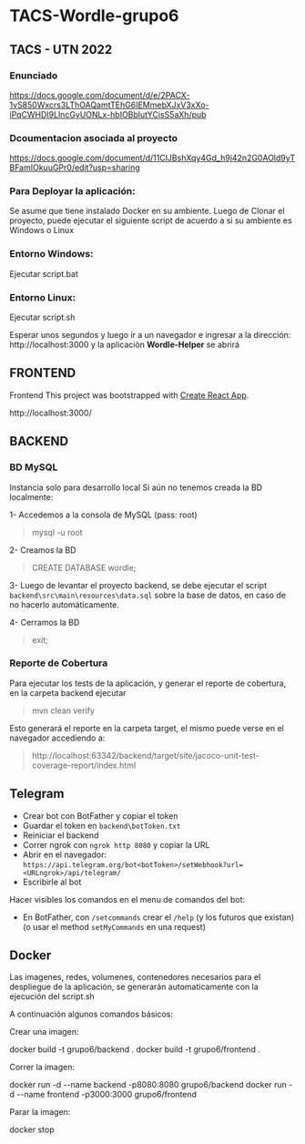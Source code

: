# TACS-Wordle-grupo6

## TACS - UTN 2022

### Enunciado
https://docs.google.com/document/d/e/2PACX-1vS850Wxcrs3LThOAQamtTEhG6IEMmebXJxV3xXo-iPqCWHDI9LlncGyUONLx-hbIOBblutYCisS5aXh/pub


### Dcoumentacion asociada al proyecto
https://docs.google.com/document/d/11ClJBshXqy4Gd_h9j42n2G0AOld9yTBFamIOkuuGPr0/edit?usp=sharing

### Para Deployar la aplicación:
Se asume que tiene instalado Docker en su ambiente.
Luego de Clonar el proyecto, puede ejecutar el siguiente script de acuerdo a si su ambiente es Windows o Linux

### Entorno Windows:
Ejecutar script.bat

### Entorno Linux:
Ejecutar script.sh

Esperar unos segundos y luego ir a un navegador e ingresar a la dirección: http://localhost:3000
y la aplicaciòn **Wordle-Helper** se abrirá


## FRONTEND
Frontend This project was bootstrapped with [Create React App](https://github.com/facebook/create-react-app).

http://localhost:3000/

## BACKEND
### BD MySQL
Instancia solo para desarrollo local
Si aún no tenemos creada la BD localmente:

1- Accedemos a la consola de MySQL (pass: root)
>mysql -u root

2- Creamos la BD
>CREATE DATABASE wordle;

3- Luego de levantar el proyecto backend, se debe ejecutar el script `backend\src\main\resources\data.sql` sobre la base de datos, en caso de no hacerlo automáticamente.

4- Cerramos la BD
>exit;

### Reporte de Cobertura
Para ejecutar los tests de la aplicación, y generar el reporte de cobertura, en la carpeta backend ejecutar
>mvn clean verify

Esto generará el reporte en la carpeta target, el mismo puede verse en el navegador accediendo a:
> http://localhost:63342/backend/target/site/jacoco-unit-test-coverage-report/index.html

## Telegram

- Crear bot con BotFather y copiar el token
- Guardar el token en `backend\botToken.txt`
- Reiniciar el backend
- Correr ngrok con `ngrok http 8080` y copiar la URL
- Abrir en el navegador: `https://api.telegram.org/bot<botToken>/setWebhook?url=<URLngrok>/api/telegram/`
- Escribirle al bot

Hacer visibles los comandos en el menu de comandos del bot:
- En BotFather, con `/setcommands` crear el `/help` (y los futuros que existan) (o usar el method `setMyCommands` en una request)

## Docker

Las imagenes, redes, volumenes, contenedores necesarios para el despliegue de la aplicación, se generarán automaticamente con la ejecución del script.sh

A continuación algunos comandos básicos: 

Crear una imagen:

docker build -t grupo6/backend .
docker build -t grupo6/frontend .

Correr la imagen:

docker run -d --name backend  -p8080:8080 grupo6/backend
docker run -d --name frontend -p3000:3000 grupo6/frontend


Parar la imagen:

docker stop <NAME>

